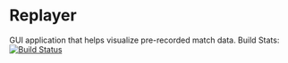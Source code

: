 # Replayer
GUI application that helps visualize pre-recorded match data.
Build Stats: [![Build Status](https://jenkins.gedmin.as/job/imgdiff/badge/icon)](https://jenkins.gedmin.as/job/imgdiff/)
